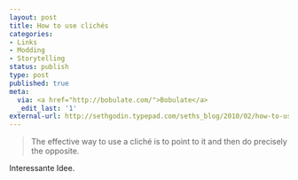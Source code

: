 ```yaml
---
layout: post
title: How to use clichés
categories:
- Links
- Modding
- Storytelling
status: publish
type: post
published: true
meta:
  via: <a href="http://bobulate.com/">Bobulate</a>
  _edit_last: '1'
external-url: http://sethgodin.typepad.com/seths_blog/2010/02/how-to-use-clichés.html
---
```

<blockquote>The effective way to use a cliché is to point to it and then do precisely the opposite.</blockquote>

Interessante Idee.
